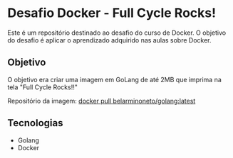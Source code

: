 # Desafio Docker - Full Cycle Rocks!

Este é um repositório destinado ao desafio do curso de Docker. O objetivo do desafio é aplicar o aprendizado adquirido nas aulas sobre Docker.

## Objetivo

O objetivo era criar uma imagem em GoLang de até 2MB que imprima na tela "Full Cycle Rocks!!"

Repositório da imagem: [docker pull belarminoneto/golang:latest](https://hub.docker.com/r/belarminoneto/golang)

## Tecnologias

-   Golang
-   Docker